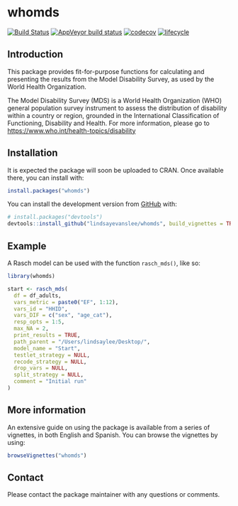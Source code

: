 
<!-- README.md is generated from README.Rmd. Please edit that file -->

# whomds

<!-- badges: start -->

[![Build
Status](https://app.travis-ci.com/lindsayevanslee/whomds.svg?branch=master)](https://app.travis-ci.com/lindsayevanslee/whomds)
[![AppVeyor build
status](https://ci.appveyor.com/api/projects/status/github/lindsayevanslee/whomds?branch=master&svg=true)](https://ci.appveyor.com/project/lindsayevanslee/whomds)
[![codecov](https://codecov.io/gh/lindsayevanslee/whomds/branch/master/graph/badge.svg)](https://app.codecov.io/gh/lindsayevanslee/whomds)
[![lifecycle](https://lifecycle.r-lib.org/articles/figures/lifecycle-stable.svg)](https://lifecycle.r-lib.org/articles/stages.html#stable)
<!-- badges: end -->

## Introduction

This package provides fit-for-purpose functions for calculating and
presenting the results from the Model Disability Survey, as used by the
World Health Organization.

The Model Disability Survey (MDS) is a World Health Organization (WHO)
general population survey instrument to assess the distribution of
disability within a country or region, grounded in the International
Classification of Functioning, Disability and Health. For more
information, please go to <https://www.who.int/health-topics/disability>

## Installation

It is expected the package will soon be uploaded to CRAN. Once available
there, you can install with:

``` r
install.packages("whomds")
```

You can install the development version from
[GitHub](https://github.com/) with:

``` r
# install.packages("devtools")
devtools::install_github("lindsayevanslee/whomds", build_vignettes = TRUE)
```

## Example

A Rasch model can be used with the function `rasch_mds()`, like so:

``` r
library(whomds)

start <- rasch_mds(
  df = df_adults, 
  vars_metric = paste0("EF", 1:12),
  vars_id = "HHID", 
  vars_DIF = c("sex", "age_cat"),
  resp_opts = 1:5, 
  max_NA = 2,
  print_results = TRUE,
  path_parent = "/Users/lindsaylee/Desktop/",
  model_name = "Start",
  testlet_strategy = NULL,
  recode_strategy = NULL,
  drop_vars = NULL,
  split_strategy = NULL,
  comment = "Initial run"
)
```

## More information

An extensive guide on using the package is available from a series of
vignettes, in both English and Spanish. You can browse the vignettes by
using:

``` r
browseVignettes("whomds")
```

## Contact

Please contact the package maintainer with any questions or comments.
